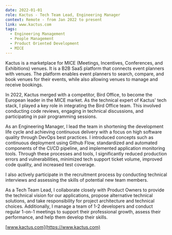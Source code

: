 ```yaml
---
date: 2022-01-01
role: Kactus - Tech Team Lead, Engineering Manager
context: Remote - from Jan 2022 to present
link: www.kactus.com
tags:
  - Engineering Management
  - People Management
  - Product Oriented Development
  - MICE
---
```

Kactus is a marketplace for MICE (Meetings, Incentives, Conferences, and Exhibitions) venues. It is a B2B SaaS platform that connects event planners with venues. The platform enables event planners to search, compare, and book venues for their events, while also allowing venues to manage and receive bookings.

In 2022, Kactus merged with a competitor, Bird Office, to become the European leader in the MICE market. As the technical expert of Kactus' tech stack, I played a key role in integrating the Bird Office team. This involved conducting code reviews, engaging in technical discussions, and participating in pair programming sessions.

As an Engineering Manager, I lead the team in shortening the development life cycle and achieving continuous delivery with a focus on high software quality through DevOps best practices. I introduced concepts such as continuous deployment using Github Flow, standardized and automated components of the CI/CD pipeline, and implemented application monitoring tools. Through these processes and tools, I significantly reduced production errors and vulnerabilities, minimized tech support ticket volume, improved code quality, and increased test coverage.

I also actively participate in the recruitment process by conducting technical interviews and assessing the skills of potential new team members.

As a Tech Team Lead, I collaborate closely with Product Owners to provide the technical vision for our applications, propose alternative technical solutions, and take responsibility for project architecture and technical choices. Additionally, I manage a team of 1-2 developers and conduct regular 1-on-1 meetings to support their professional growth, assess their performance, and help them develop their skills.

[www.kactus.com](https://www.kactus.com)
